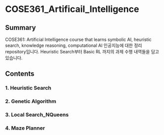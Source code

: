 # COSE361_Artificail_Intelligence
## Summary
COSE361: Artificial Intelligence course that learns symbolic AI, heuristic search, knowledge reasoning, computational AI
인공지능에 대한 정리 repository입니다.
Heuristic Search부터 Basic RL 까지의 과제 수행 내역들을 담고 있습니다.

## Contents
### 1. Heuristic Search
### 2. Genetic Algorithm
### 3. Local Search_NQueens
### 4. Maze Planner
